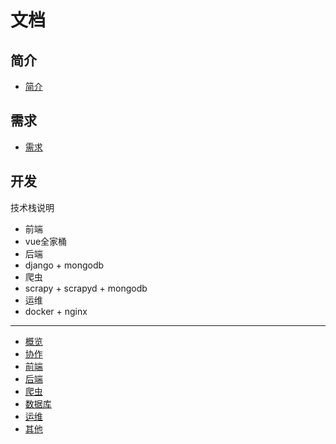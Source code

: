 # 文档

## 简介
* [简介](./简介)

## 需求
* [需求](./需求/需求.md)

## 开发

技术栈说明
* 前端
 * vue全家桶
* 后端
 * django + mongodb
* 爬虫
 * scrapy + scrapyd + mongodb
* 运维
 * docker + nginx

---

* [概览](./开发/概览.md)
* [协作](./开发/协作.md)
* [前端](./开发/前端.md)
* [后端](./开发/后端.md)
* [爬虫](./开发/爬虫.md)
* [数据库](./开发/数据库.md)
* [运维](./开发/运维.md)
* [其他](./开发/其他.md)



